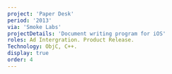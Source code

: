 ```yaml
---
project: 'Paper Desk'
period: '2013'
via: 'Smoke Labs'
projectDetails: 'Document writing program for iOS'
roles: Ad Intergration. Product Release.
Technology: ObjC, C++.
display: true
order: 4
---
```

